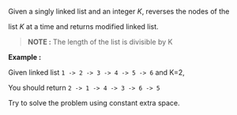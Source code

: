 <div class="markdown-content" id="problem-content">
<p>Given a singly linked list and an integer <em>K</em>, reverses the nodes of the</p>
<p>list <em>K</em> at a time and returns modified linked list.</p>
<blockquote>
<p><strong>NOTE :</strong> The length of the list is divisible by K</p>
</blockquote>
<p><strong>Example :</strong></p>
<p>Given linked list <code class="highlighter-rouge">1 -&gt; 2 -&gt; 3 -&gt; 4 -&gt; 5 -&gt; 6</code> and K=2,</p>
<p>You should return <code class="highlighter-rouge">2 -&gt; 1 -&gt; 4 -&gt; 3 -&gt; 6 -&gt; 5</code></p>
<p>Try to solve the problem using constant extra space.</p>

</div>